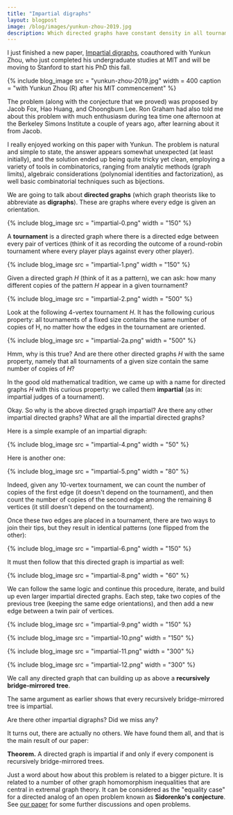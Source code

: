 ```yaml
---
title: "Impartial digraphs"
layout: blogpost
image: /blog/images/yunkun-zhou-2019.jpg
description: Which directed graphs have constant density in all tournaments?
---
```


I just finished a new paper, [Impartial digraphs](https://arxiv.org/abs/1906.10482), coauthored with Yunkun Zhou, who just completed his undergraduate studies at MIT and will be moving to Stanford to start his PhD this fall.

{% include blog_image
    src = "yunkun-zhou-2019.jpg"
    width = 400
    caption = "with Yunkun Zhou (R) after his MIT commencement"
%}

The problem (along with the conjecture that we proved) was proposed by Jacob Fox, Hao Huang, and Choongbum Lee. Ron Graham had also told me about this problem with much enthusiasm during tea time one afternoon at the Berkeley Simons Institute a couple of years ago, after learning about it from Jacob.

I really enjoyed working on this paper with Yunkun. The problem is natural and simple to state, the answer appears somewhat unexpected (at least initially), and the solution ended up being quite tricky yet clean, employing a variety of tools in combinatorics, ranging from analytic methods (graph limits), algebraic considerations (polynomial identities and factorization), as well basic combinatorial techniques such as bijections.

We are going to talk about **directed graphs** (which graph theorists like to abbreviate as **digraphs**). These are graphs where every edge is given an orientation.

{% include blog_image
    src = "impartial-0.png"
    width = "150"
%}

A **tournament** is a directed graph where there is a directed edge between every pair of vertices (think of it as recording the outcome of a round-robin tournament where every player plays against every other player).

{% include blog_image
    src = "impartial-1.png"
    width = "150"
%}

Given a directed graph _H_ (think of it as a pattern), we can ask: how many different copies of the pattern _H_ appear in a given tournament?

{% include blog_image
    src = "impartial-2.png"
    width = "500"
%}

Look at the following 4-vertex tournament _H_. It has the following curious property: all tournaments of a fixed size contains the same number of copies of H, no matter how the edges in the tournament are oriented.

{% include blog_image
    src = "impartial-2a.png"
    width = "500"
%}

Hmm, why is this true? And are there other directed graphs _H_ with the same property, namely that all tournaments of a given size contain the same number of copies of _H_?

In the good old mathematical tradition, we came up with a name for directed graphs _H_ with this curious property: we called them **impartial** (as in: impartial judges of a tournament).

Okay. So why is the above directed graph impartial? Are there any other impartial directed graphs? What are all the impartial directed graphs?

Here is a simple example of an impartial digraph:

{% include blog_image
    src = "impartial-4.png"
    width = "50"
%}

Here is another one:

{% include blog_image
    src = "impartial-5.png"
    width = "80"
%}

Indeed, given any 10-vertex tournament, we can count the number of copies of the first edge (it doesn't depend on the tournament), and then count the number of copies of the second edge among the remaining 8 vertices (it still doesn't depend on the tournament).

Once these two edges are placed in a tournament, there are two ways to join their tips, but they result in identical patterns (one flipped from the other):

{% include blog_image
    src = "impartial-6.png"
    width = "150"
%}

It must then follow that this directed graph is impartial as well:

{% include blog_image
    src = "impartial-8.png"
    width = "60"
%}

We can follow the same logic and continue this procedure, iterate, and build up even larger impartial directed graphs. Each step, take two copies of the previous tree (keeping the same edge orientations), and then add a new edge between a twin pair of vertices.

{% include blog_image
    src = "impartial-9.png"
    width = "150"
%}

{% include blog_image
    src = "impartial-10.png"
    width = "150"
%}

{% include blog_image
    src = "impartial-11.png"
    width = "300"
%}

{% include blog_image
    src = "impartial-12.png"
    width = "300"
%}

We call any directed graph that can building up as above a **recursively bridge-mirrored** **tree**.

The same argument as earlier shows that every recursively bridge-mirrored tree is impartial.

Are there other impartial digraphs? Did we miss any?

It turns out, there are actually no others. We have found them all, and that is the main result of our paper:

**Theorem.** A directed graph is impartial if and only if every component is recursively bridge-mirrored trees.

Just a word about how about this problem is related to a bigger picture. It is related to a number of other graph homomorphism inequalities that are central in extremal graph theory. It can be considered as the "equality case" for a directed analog of an open problem known as **Sidorenko's conjecture**. See [our paper](https://arxiv.org/abs/1906.10482) for some further discussions and open problems.

